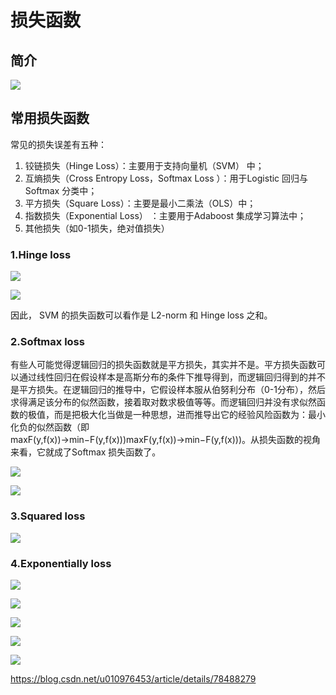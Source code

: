 # 损失函数
## 简介

![ ](../__pics/loss_1.png)

## 常用损失函数

常见的损失误差有五种： 
1. 铰链损失（Hinge Loss）：主要用于支持向量机（SVM） 中； 
2. 互熵损失（Cross Entropy Loss，Softmax Loss ）：用于Logistic 回归与Softmax 分类中； 
3. 平方损失（Square Loss）：主要是最小二乘法（OLS）中； 
4. 指数损失（Exponential Loss） ：主要用于Adaboost 集成学习算法中； 
5. 其他损失（如0-1损失，绝对值损失）

### 1.Hinge loss 

![ ](../__pics/loss_1.5.png)

![ ](../__pics/loss_2.png)

因此， SVM 的损失函数可以看作是 L2-norm 和 Hinge loss 之和。

### 2.Softmax loss
有些人可能觉得逻辑回归的损失函数就是平方损失，其实并不是。平方损失函数可以通过线性回归在假设样本是高斯分布的条件下推导得到，而逻辑回归得到的并不是平方损失。在逻辑回归的推导中，它假设样本服从伯努利分布（0-1分布），然后求得满足该分布的似然函数，接着取对数求极值等等。而逻辑回归并没有求似然函数的极值，而是把极大化当做是一种思想，进而推导出它的经验风险函数为：最小化负的似然函数（即maxF(y,f(x))→min−F(y,f(x)))maxF(y,f(x))→min−F(y,f(x)))。从损失函数的视角来看，它就成了Softmax 损失函数了。

![ ](../__pics/loss_3.png)

![ ](../__pics/loss_4.png)

### 3.Squared loss

![ ](../__pics/loss_5.png)

### 4.Exponentially loss

![ ](../__pics/loss_6.png)

![ ](../__pics/loss_7.png)

![ ](../__pics/loss_8.png)

![ ](../__pics/loss_9.png)

![ ](../__pics/loss_10.png)

https://blog.csdn.net/u010976453/article/details/78488279
